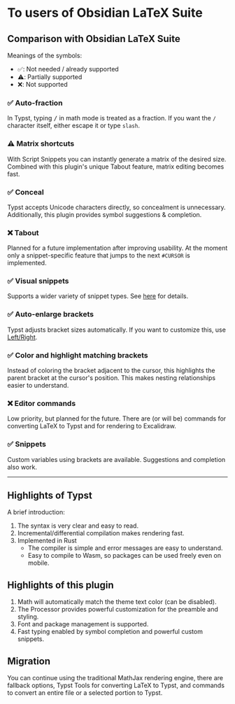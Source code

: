 # To users of Obsidian LaTeX Suite

## Comparison with Obsidian LaTeX Suite

Meanings of the symbols:

- ✅: Not needed / already supported
- ⚠️: Partially supported
- ❌: Not supported

### ✅ Auto-fraction

In Typst, typing <kbd>/</kbd> in math mode is treated as a fraction.
If you want the `/` character itself, either escape it or type `slash`.

### ⚠️ Matrix shortcuts

With Script Snippets you can instantly generate a matrix of the desired size.
Combined with this plugin's unique Tabout feature, matrix editing becomes fast.

### ✅ Conceal

Typst accepts Unicode characters directly, so concealment is unnecessary.
Additionally, this plugin provides symbol suggestions & completion.

### ❌ Tabout

Planned for a future implementation after improving usability.
At the moment only a snippet-specific feature that jumps to the next `#CURSOR` is implemented.

### ✅ Visual snippets

Supports a wider variety of snippet types.
See [here](/docs/shortcut/README.md) for details.

### ✅ Auto-enlarge brackets

Typst adjusts bracket sizes automatically.
If you want to customize this, use [Left/Right](https://typst.app/docs/reference/math/lr).

### ✅ Color and highlight matching brackets

Instead of coloring the bracket adjacent to the cursor, this highlights the parent bracket at the cursor's position.
This makes nesting relationships easier to understand.

### ❌ Editor commands

Low priority, but planned for the future.
There are (or will be) commands for converting LaTeX to Typst and for rendering to Excalidraw.

### ✅ Snippets

Custom variables using brackets are available.
Suggestions and completion also work.

---

## Highlights of Typst

A brief introduction:

1. The syntax is very clear and easy to read.
2. Incremental/differential compilation makes rendering fast.
3. Implemented in Rust
   - The compiler is simple and error messages are easy to understand.
   - Easy to compile to Wasm, so packages can be used freely even on mobile.

## Highlights of this plugin

1. Math will automatically match the theme text color (can be disabled).
2. The Processor provides powerful customization for the preamble and styling.
3. Font and package management is supported.
4. Fast typing enabled by symbol completion and powerful custom snippets.

## Migration

You can continue using the traditional MathJax rendering engine, there are fallback options, Typst Tools for converting LaTeX to Typst, and commands to convert an entire file or a selected portion to Typst.
